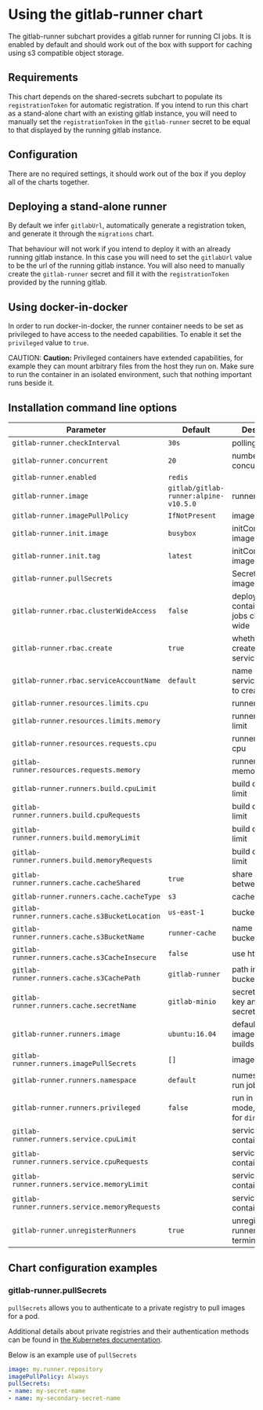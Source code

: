 # Using the gitlab-runner chart

The gitlab-runner subchart provides a gitlab runner for running CI jobs. It is enabled
by default and should work out of the box with support for caching using s3 compatible
object storage.

## Requirements

This chart depends on the shared-secrets subchart to populate its `registrationToken`
for automatic registration. If you intend to run this chart as a stand-alone chart
with an existing gitlab instance, you will need to manually set the `registrationToken`
in the `gitlab-runner` secret to be equal to that displayed by the running gitlab instance.

## Configuration

There are no required settings, it should work out of the box if you deploy all of
the charts together.

## Deploying a stand-alone runner

By default we infer `gitlabUrl`, automatically generate a registration token, and
generate it through the `migrations` chart.

That behaviour will not work if you intend to deploy it with an already running gitlab
instance. In this case you will need to set the `gitlabUrl` value to be the url of
the running gitlab instance. You will also need to manually create the `gitlab-runner`
secret and fill it with the `registrationToken` provided by the running gitlab.

## Using docker-in-docker

In order to run docker-in-docker, the runner container needs to be set as privileged
to have access to the needed capabilities. To enable it set the `privileged` value to `true`.

CAUTION: **Caution:** Privileged containers have extended capabilities, for example they
can mount arbitrary files from the host they run on. Make sure to run the container
in an isolated environment, such that nothing important runs beside it.

## Installation command line options

| Parameter                                      | Default         | Description                                |
| ---------------------------------------------- | --------------- | ------------------------------------------ |
| `gitlab-runner.checkInterval`                  | `30s`           | polling interval                           |
| `gitlab-runner.concurrent`                     | `20`            | number of concurrent jobs                  |
| `gitlab-runner.enabled`                        | `redis`         |                                            |
| `gitlab-runner.image`                          | `gitlab/gitlab-runner:alpine-v10.5.0` | runner image         |
| `gitlab-runner.imagePullPolicy`                | `IfNotPresent`  | image pull policy                          |
| `gitlab-runner.init.image`                     | `busybox`       | initContainer image                        |
| `gitlab-runner.init.tag`                       | `latest`        | initContainer image tag                    |
| `gitlab-runner.pullSecrets`                    |                 | Secrets for the image repository           |
| `gitlab-runner.rbac.clusterWideAccess`         | `false`         | deploy containers of jobs cluster-wide     |
| `gitlab-runner.rbac.create`                    | `true`          | whether to create rbac service account     |
| `gitlab-runner.rbac.serviceAccountName`        | `default`       | name of the rbac service account to create |
| `gitlab-runner.resources.limits.cpu`           |                 | runner cpu limit                           |
| `gitlab-runner.resources.limits.memory`        |                 | runner memory limit                        |
| `gitlab-runner.resources.requests.cpu`         |                 | runner requested cpu                       |
| `gitlab-runner.resources.requests.memory`      |                 | runner requested memory                    |
| `gitlab-runner.runners.build.cpuLimit`         |                 | build container limit                      |
| `gitlab-runner.runners.build.cpuRequests`      |                 | build container limit                      |
| `gitlab-runner.runners.build.memoryLimit`      |                 | build container limit                      |
| `gitlab-runner.runners.build.memoryRequests`   |                 | build container limit                      |
| `gitlab-runner.runners.cache.cacheShared`      | `true`          | share the cache between runners            |
| `gitlab-runner.runners.cache.cacheType`        | `s3`            | cache type                                 |
| `gitlab-runner.runners.cache.s3BucketLocation` | `us-east-1`     | bucket region                              |
| `gitlab-runner.runners.cache.s3BucketName`     | `runner-cache`  | name of the bucket                         |
| `gitlab-runner.runners.cache.s3CacheInsecure`  | `false`         | use http                                   |
| `gitlab-runner.runners.cache.s3CachePath`      | `gitlab-runner` | path in the bucket                         |
| `gitlab-runner.runners.cache.secretName`       | `gitlab-minio`  | secret to access key and secretkey from    |
| `gitlab-runner.runners.image`                  | `ubuntu:16.04`  | default container image to use in builds   |
| `gitlab-runner.runners.imagePullSecrets`       | `[]`            | imagePullSecrets                           |
| `gitlab-runner.runners.namespace`              | `default`       | numespace to run jobs in                   |
| `gitlab-runner.runners.privileged`             | `false`         | run in privileged mode, needed for `dind`  |
| `gitlab-runner.runners.service.cpuLimit`       |                 | service container limit                    |
| `gitlab-runner.runners.service.cpuRequests`    |                 | service container limit                    |
| `gitlab-runner.runners.service.memoryLimit`    |                 | service container limit                    |
| `gitlab-runner.runners.service.memoryRequests` |                 | service container limit                    |
| `gitlab-runner.unregisterRunners`              | `true`          | unregister all runners before termination  |

## Chart configuration examples

### gitlab-runner.pullSecrets

`pullSecrets` allows you to authenticate to a private registry to pull images for a pod.

Additional details about private registries and their authentication methods can be
found in [the Kubernetes documentation](https://kubernetes.io/docs/concepts/containers/images/#specifying-imagepullsecrets-on-a-pod).

Below is an example use of `pullSecrets`

```YAML
image: my.runner.repository
imagePullPolicy: Always
pullSecrets:
- name: my-secret-name
- name: my-secondary-secret-name
```
